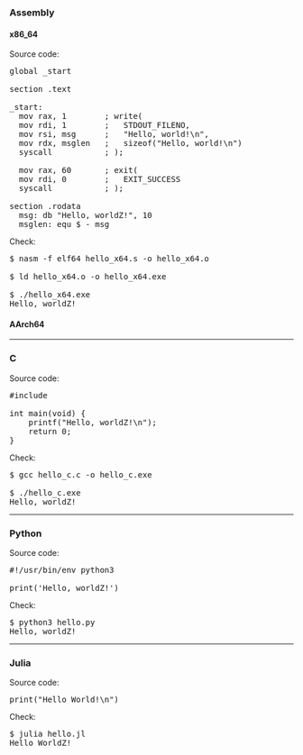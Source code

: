 ### Assembly
#### x86_64
Source code:
<pre>
global _start

section .text

_start:
  mov rax, 1        ; write(
  mov rdi, 1        ;   STDOUT_FILENO,
  mov rsi, msg      ;   "Hello, world!\n",
  mov rdx, msglen   ;   sizeof("Hello, world!\n")
  syscall           ; );

  mov rax, 60       ; exit(
  mov rdi, 0        ;   EXIT_SUCCESS
  syscall           ; );

section .rodata
  msg: db "Hello, worldZ!", 10
  msglen: equ $ - msg
</pre>

Check:
<pre>
$ nasm -f elf64 hello_x64.s -o hello_x64.o

$ ld hello_x64.o -o hello_x64.exe

$ ./hello_x64.exe
Hello, worldZ!
</pre>

#### AArch64

----

### C
Source code:
<pre>
#include <stdio.h>

int main(void) {
    printf("Hello, worldZ!\n");
    return 0;
}</pre>

Check:
<pre>
$ gcc hello_c.c -o hello_c.exe

$ ./hello_c.exe
Hello, worldZ!
</pre>

----

### Python
Source code:
<pre>
#!/usr/bin/env python3

print('Hello, worldZ!')
</pre>

Check:
<pre>
$ python3 hello.py
Hello, worldZ!
</pre>

----

### Julia
Source code:
<pre>
print("Hello World!\n")
</pre>

Check:
<pre>
$ julia hello.jl
Hello WorldZ!
</pre>

<!--
----

### C
Source code:
<pre>
</pre>

Check:
<pre>
</pre>
-->
